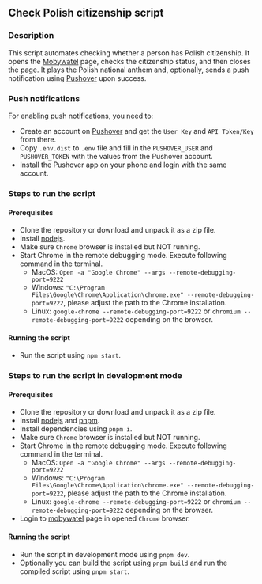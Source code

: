 ## Check Polish citizenship script

### Description
This script automates checking whether a person has Polish citizenship.
It opens the [Mobywatel](https://www.mobywatel.gov.pl/twoje-dane/pesel) page, checks the citizenship status,
and then closes the page. It plays the Polish national anthem and, optionally, sends a push notification using
[Pushover](https://pushover.net) upon success.

### Push notifications
For enabling push notifications, you need to:
- Create an account on [Pushover](https://pushover.net) and get the `User Key` and `API Token/Key` from there.
- Copy `.env.dist` to `.env` file and fill in the `PUSHOVER_USER` and `PUSHOVER_TOKEN` with the values from the
Pushover account.
- Install the Pushover app on your phone and login with the same account.

### Steps to run the script
#### Prerequisites
- Clone the repository or download and unpack it as a zip file.
- Install [nodejs](https://nodejs.org/en/download).
- Make sure `Chrome` browser is installed but NOT running.
- Start Chrome in the remote debugging mode. Execute following command in the terminal.
  - MacOS: ```Open -a "Google Chrome" --args --remote-debugging-port=9222```
  - Windows: ```"C:\Program Files\Google\Chrome\Application\chrome.exe" --remote-debugging-port=9222```, please adjust the path to the Chrome installation.
  - Linux: ```google-chrome --remote-debugging-port=9222``` or ```chromium --remote-debugging-port=9222``` depending on the browser.
#### Running the script
- Run the script using `npm start`.

### Steps to run the script in development mode
#### Prerequisites
- Clone the repository or download and unpack it as a zip file.
- Install [nodejs](https://nodejs.org/en/download) and [pnpm](https://pnpm.io/installation#using-npm).
- Install dependencies using `pnpm i`.
- Make sure `Chrome` browser is installed but NOT running.
- Start Chrome in the remote debugging mode. Execute following command in the terminal.
  - MacOS: ```Open -a "Google Chrome" --args --remote-debugging-port=9222```
  - Windows: ```"C:\Program Files\Google\Chrome\Application\chrome.exe" --remote-debugging-port=9222```, please adjust the path to the Chrome installation.
  - Linux: ```google-chrome --remote-debugging-port=9222``` or ```chromium --remote-debugging-port=9222``` depending on the browser.
- Login to [mobywatel](https://www.mobywatel.gov.pl/twoje-dane/pesel) page in opened `Chrome` browser.
#### Running the script
- Run the script in development mode using `pnpm dev`.
- Optionally you can build the script using `pnpm build` and run the compiled script using `pnpm start`.
